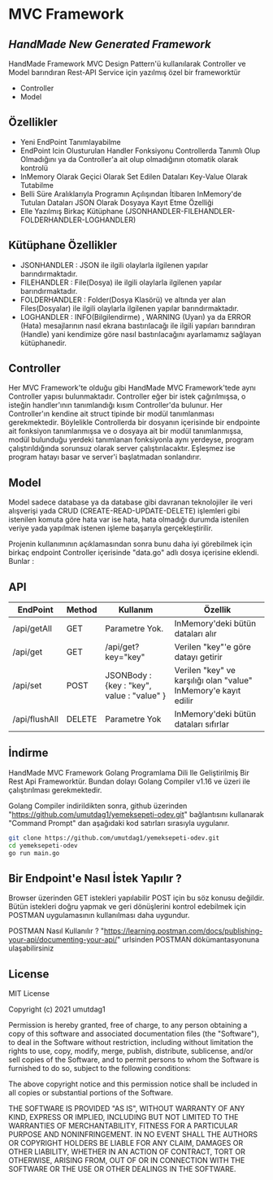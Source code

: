 # MVC Framework
## _HandMade New Generated Framework_

HandMade Framework MVC Design Pattern'ü kullanılarak Controller ve Model barındıran Rest-API Service için yazılmış özel bir frameworktür

- Controller
- Model

## Özellikler

- Yeni EndPoint Tanımlayabilme
- EndPoint Icin Olusturulan Handler Fonksiyonu Controllerda Tanımlı Olup Olmadığını ya da Controller'a ait olup olmadığının otomatik olarak kontrolü
- InMemory Olarak Geçici Olarak Set Edilen Dataları Key-Value Olarak Tutabilme
- Belli Süre Aralıklarıyla Programın Açılışından İtibaren InMemory'de Tutulan Dataları JSON Olarak Dosyaya Kayıt Etme Özelliği
- Elle Yazılmış Birkaç Kütüphane (JSONHANDLER-FILEHANDLER-FOLDERHANDLER-LOGHANDLER)

## Kütüphane Özellikler
- JSONHANDLER : JSON ile ilgili olaylarla ilgilenen yapılar barındırmaktadır.
- FILEHANDLER : File(Dosya) ile ilgili olaylarla ilgilenen yapılar barındırmaktadır.
- FOLDERHANDLER : Folder(Dosya Klasörü) ve altında yer alan Files(Dosyalar) ile ilgili olaylarla ilgilenen yapılar barındırmaktadır.
- LOGHANDLER : INFO(Bilgilendirme) , WARNING (Uyarı) ya da ERROR (Hata) mesajlarının nasıl ekrana bastırılacağı ile ilgili yapıları barındıran (Handle) yani kendimize göre nasıl bastırılacağını ayarlamamız sağlayan kütüphanedir.

## Controller

Her MVC Framework'te olduğu gibi HandMade MVC Framework'tede  aynı Controller yapısı bulunmaktadır. Controller eğer bir istek çağırılmışsa, o isteğin handler'ının tanımlandığı kısım Controller'da bulunur. Her Controller'ın kendine ait struct tipinde bir modül tanımlanması gerekmektedir. Böylelikle Controllerda bir dosyanın içerisinde bir endpointe ait fonksiyon tanımlanmışsa ve o dosyaya ait bir modül tanımlanmışsa, modül bulunduğu yerdeki tanımlanan fonksiyonla aynı yerdeyse, program çalıştırıldığında sorunsuz olarak server çalıştırılacaktır. Eşleşmez ise program hatayı basar ve server'i başlatmadan sonlandırır.

## Model
Model sadece database ya da database gibi davranan teknolojiler ile veri alışverişi yada CRUD (CREATE-READ-UPDATE-DELETE) işlemleri gibi istenilen komuta göre hata var ise hata, hata olmadığı durumda istenilen veriye yada yapılmak istenen işleme başarıyla gerçekleştirilir.

 Projenin kullanımının açıklamasından sonra bunu daha iyi görebilmek için birkaç endpoint Controller içerisinde "data.go" adlı dosya içerisine eklendi. Bunlar :

## API

| EndPoint | Method | Kullanım | Özellik |
| ------ | ------ | ------ | ------ |
| /api/getAll | GET | Parametre Yok. | InMemory'deki bütün dataları alır |
| /api/get | GET  | /api/get?key="key" | Verilen "key"'e göre datayı getirir |
| /api/set | POST | JSONBody : {key : "key", value : "value" }  | Verilen "key" ve karşılığı olan "value" InMemory'e kayıt edilir |
| /api/flushAll | DELETE | Parametre Yok  | InMemory'deki bütün dataları sıfırlar |

## İndirme

HandMade MVC Framework  Golang Programlama Dili Ile Geliştirilmiş Bir Rest Api Frameworktür. Bundan dolayı Golang Compiler v1.16 ve üzeri ile çalıştırılması gerekmektedir.

Golang Compiler indirildikten sonra, github üzerinden "https://github.com/umutdag1/yemeksepeti-odev.git" bağlantısını kullanarak "Command Prompt" dan aşağıdaki kod satırları sırasıyla uygulanır.

```sh
git clone https://github.com/umutdag1/yemeksepeti-odev.git
cd yemeksepeti-odev
go run main.go
```

## Bir Endpoint'e Nasıl İstek Yapılır ?

Browser üzerinden GET istekleri yapılabilir POST için bu söz konusu değildir. Bütün istekleri doğru yapmak ve geri dönüşlerini kontrol edebilmek için POSTMAN uygulamasının kullanılması daha uygundur.

POSTMAN Nasıl Kullanılır ?
"https://learning.postman.com/docs/publishing-your-api/documenting-your-api/" urlsinden POSTMAN dökümantasyonuna ulaşabilirsiniz


## License

MIT License

Copyright (c) 2021 umutdag1

Permission is hereby granted, free of charge, to any person obtaining a copy
of this software and associated documentation files (the "Software"), to deal
in the Software without restriction, including without limitation the rights
to use, copy, modify, merge, publish, distribute, sublicense, and/or sell
copies of the Software, and to permit persons to whom the Software is
furnished to do so, subject to the following conditions:

The above copyright notice and this permission notice shall be included in all
copies or substantial portions of the Software.

THE SOFTWARE IS PROVIDED "AS IS", WITHOUT WARRANTY OF ANY KIND, EXPRESS OR
IMPLIED, INCLUDING BUT NOT LIMITED TO THE WARRANTIES OF MERCHANTABILITY,
FITNESS FOR A PARTICULAR PURPOSE AND NONINFRINGEMENT. IN NO EVENT SHALL THE
AUTHORS OR COPYRIGHT HOLDERS BE LIABLE FOR ANY CLAIM, DAMAGES OR OTHER
LIABILITY, WHETHER IN AN ACTION OF CONTRACT, TORT OR OTHERWISE, ARISING FROM,
OUT OF OR IN CONNECTION WITH THE SOFTWARE OR THE USE OR OTHER DEALINGS IN THE
SOFTWARE.